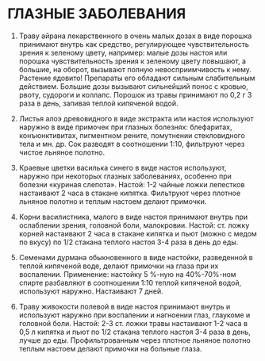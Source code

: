 # ГЛАЗНЫЕ ЗАБОЛЕВАНИЯ

1. Траву айрана лекарственного в очень малых дозах в виде порошка
принимают внутрь как средство, регулирующее чувствительность зрения к
зеленому цвету, например: малые дозы настоя или порошка чувствительность
зрения к зеленому цвету повышают, а большие, на оборот, вызывают полную
невосприимчивость к нему. Растение ядовито! Препараты его обладают
сильным слабительным действием. Большие дозы вызывают сильнейший понос с
кровью, рвоту, судороги и коллапс. Порошок из травы принимают по 0,2 г 3
раза в день, запивая теплой кипяченой водой.  
  
2. Листья алоэ древовидного в виде экстракта или настоя используют
наружно в виде примочек при глазных болезнях: блефаритах,
конъюнктивитах, пигментном рените, помутнении стекловидного тела и мн.
др. Сок разводят в соотношении 1:10, фильтруют через чистое льняное
полотно.  
  
3. Краевые цветки василька синего в виде настоя используют, наружно при
некоторых глазных заболеваниях, особенно при болезни «куриная слепота».
Настой: 1-2 чайные ложки лепестков настаивают 2 часа в стакане кипятка.
Фильтруют через плотное льняное полотно и теплым настоем делают
примочки.  
  
4. Корни василистника, малого в виде настоя принимают внутрь при
ослаблении зрения, головной боли, малокровии. Настой: ст. ложку корней
настаивают 2 часа в стакане кипятка и пьют (можно с медом по вкусу) по
1/2 стакана теплого настоя 3-4 раза в день до еды.  
  
5. Семенами дурмана обыкновенного в виде настойки, разведенной в теплой
кипяченой воде, делают примочки на глаза при их воспалении. Применение:
настойку 5 %-ную на 40%-70%-ном спирте разбавляют в соотношении 1:10
теплой кипяченой водой, используют наружно. Настаивают 7 дней.  
  
6. Траву живокости полевой в виде настоя принимают внутрь и используют
наружно при воспалении и нагноении глаз, глаукоме и головной боли.
Настой: 2-3 ст. ложки травы настаивают 1-2 часа в 0,5 л кипятка и пьют
по 1/2 стакана теплого настоя 3-4 раза в день, лучше до еды.
Профильтрованным через плотное льняное полотно теплым настоем делают
примочки на больные глаза.
